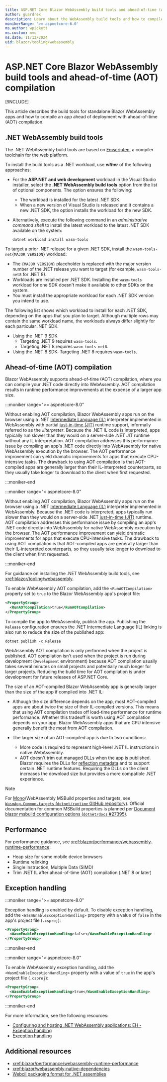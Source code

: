 ```yaml
---
title: ASP.NET Core Blazor WebAssembly build tools and ahead-of-time (AOT) compilation
author: guardrex
description: Learn about the WebAssembly build tools and how to compile a Blazor WebAssembly app ahead of deployment with ahead-of-time (AOT) compilation.
monikerRange: '>= aspnetcore-6.0'
ms.author: wpickett
ms.custom: mvc
ms.date: 11/12/2024
uid: blazor/tooling/webassembly
---
```

# ASP.NET Core Blazor WebAssembly build tools and ahead-of-time (AOT) compilation

[!INCLUDE[](~/includes/not-latest-version.md)]

This article describes the build tools for standalone Blazor WebAssembly apps and how to compile an app ahead of deployment with ahead-of-time (AOT) compilation.

## .NET WebAssembly build tools

The .NET WebAssembly build tools are based on [Emscripten](https://emscripten.org/), a compiler toolchain for the web platform.

To install the build tools as a .NET workload, use ***either*** of the following approaches:

* For the **ASP.NET and web development** workload in the Visual Studio installer, select the **.NET WebAssembly build tools** option from the list of optional components. The option ensures the following:
  * The workload is installed for the latest .NET SDK.
  * When a new version of Visual Studio is released and it contains a new .NET SDK, the option installs the workload for the new SDK.
* Alternatively, execute the following command in an *administrative command shell* to install the latest workload to the latest .NET SDK available on the system:

  ```dotnetcli
  dotnet workload install wasm-tools
  ```

To target a prior .NET release for a given .NET SDK, install the `wasm-tools-net{MAJOR VERSION}` workload:

* The `{MAJOR VERSION}` placeholder is replaced with the major version number of the .NET release you want to target (for example, `wasm-tools-net8` for .NET 8).
* Workloads are installed per .NET SDK. Installing the `wasm-tools` workload for one SDK doesn't make it available to other SDKs on the system.
* You must install the appropriate workload for each .NET SDK version you intend to use.

The following list shows which workload to install for each .NET SDK, depending on the apps that you plan to target. Although multiple rows may contain the same workload name, the workloads always differ slightly for each particular .NET SDK.

<!-- UPDATE 10.0 - Surface new content 

* Using the .NET 10 SDK
  * Targeting .NET 10 requires `wasm-tools`.
  * Targeting .NET 9 requires `wasm-tools-net9`.
  * Targeting .NET 8 requires `wasm-tools-net8`.

-->

* Using the .NET 9 SDK
  * Targeting .NET 9 requires `wasm-tools`.
  * Targeting .NET 8 requires `wasm-tools-net8`.
* Using the .NET 8 SDK: Targeting .NET 8 requires `wasm-tools`.

## Ahead-of-time (AOT) compilation

Blazor WebAssembly supports ahead-of-time (AOT) compilation, where you can compile your .NET code directly into WebAssembly. AOT compilation results in runtime performance improvements at the expense of a larger app size.

:::moniker range=">= aspnetcore-8.0"

Without enabling AOT compilation, Blazor WebAssembly apps run on the browser using a .NET [Intermediate Language (IL)](/dotnet/standard/glossary#il) interpreter implemented in WebAssembly with partial [just-in-time (JIT)](/dotnet/standard/glossary#jit) runtime support, informally referred to as the *Jiterpreter*. Because the .NET IL code is interpreted, apps typically run slower than they would on a server-side .NET JIT runtime without any IL interpretation. AOT compilation addresses this performance issue by compiling an app's .NET code directly into WebAssembly for native WebAssembly execution by the browser. The AOT performance improvement can yield dramatic improvements for apps that execute CPU-intensive tasks. The drawback to using AOT compilation is that AOT-compiled apps are generally larger than their IL-interpreted counterparts, so they usually take longer to download to the client when first requested.

:::moniker-end

:::moniker range="< aspnetcore-8.0"

Without enabling AOT compilation, Blazor WebAssembly apps run on the browser using a .NET [Intermediate Language (IL)](/dotnet/standard/glossary#il) interpreter implemented in WebAssembly. Because the .NET code is interpreted, apps typically run slower than they would on a server-side .NET [just-in-time (JIT)](/dotnet/standard/glossary#jit) runtime. AOT compilation addresses this performance issue by compiling an app's .NET code directly into WebAssembly for native WebAssembly execution by the browser. The AOT performance improvement can yield dramatic improvements for apps that execute CPU-intensive tasks. The drawback to using AOT compilation is that AOT-compiled apps are generally larger than their IL-interpreted counterparts, so they usually take longer to download to the client when first requested.

:::moniker-end

For guidance on installing the .NET WebAssembly build tools, see <xref:blazor/tooling/webassembly>.

To enable WebAssembly AOT compilation, add the `<RunAOTCompilation>` property set to `true` to the Blazor WebAssembly app's project file:

```xml
<PropertyGroup>
  <RunAOTCompilation>true</RunAOTCompilation>
</PropertyGroup>
```

To compile the app to WebAssembly, publish the app. Publishing the `Release` configuration ensures the .NET Intermediate Language (IL) linking is also run to reduce the size of the published app:

```dotnetcli
dotnet publish -c Release
```

WebAssembly AOT compilation is only performed when the project is published. AOT compilation isn't used when the project is run during development (`Development` environment) because AOT compilation usually takes several minutes on small projects and potentially much longer for larger projects. Reducing the build time for AOT compilation is under development for future releases of ASP.NET Core.

The size of an AOT-compiled Blazor WebAssembly app is generally larger than the size of the app if compiled into .NET IL:

* Although the size difference depends on the app, most AOT-compiled apps are about twice the size of their IL-compiled versions. This means that using AOT compilation trades off load-time performance for runtime performance. Whether this tradeoff is worth using AOT compilation depends on your app. Blazor WebAssembly apps that are CPU intensive generally benefit the most from AOT compilation.

* The larger size of an AOT-compiled app is due to two conditions:

  * More code is required to represent high-level .NET IL instructions in native WebAssembly.
  * AOT doesn't trim out managed DLLs when the app is published. Blazor requires the DLLs for [reflection metadata](/dotnet/csharp/advanced-topics/reflection-and-attributes/) and to support certain .NET runtime features. Requiring the DLLs on the client increases the download size but provides a more compatible .NET experience.

> [!NOTE]
> For [Mono](https://github.com/mono/mono)/WebAssembly MSBuild properties and targets, see [`WasmApp.Common.targets` (`dotnet/runtime` GitHub repository)](https://github.com/dotnet/runtime/blob/main/src/mono/wasm/build/WasmApp.Common.targets). Official documentation for common MSBuild properties is planned per [Document blazor msbuild configuration options (`dotnet/docs` #27395)](https://github.com/dotnet/docs/issues/27395).

## Performance

For performance guidance, see <xref:blazor/performance/webassembly-runtime-performance>:

* Heap size for some mobile device browsers
* Runtime relinking
* Single Instruction, Multiple Data (SIMD)
* Trim .NET IL after ahead-of-time (AOT) compilation (.NET 8 or later)

## Exception handling

:::moniker range=">= aspnetcore-8.0"

Exception handling is enabled by default. To disable exception handling, add the `<WasmEnableExceptionHandling>` property with a value of `false` in the app's project file (`.csproj`):

```xml
<PropertyGroup>
  <WasmEnableExceptionHandling>false</WasmEnableExceptionHandling>
</PropertyGroup>
```

:::moniker-end

:::moniker range="< aspnetcore-8.0"

To enable WebAssembly exception handling, add the `<WasmEnableExceptionHandling>` property with a value of `true` in the app's project file (`.csproj`):

```xml
<PropertyGroup>
  <WasmEnableExceptionHandling>true</WasmEnableExceptionHandling>
</PropertyGroup>
```

:::moniker-end

For more information, see the following resources:

* [Configuring and hosting .NET WebAssembly applications: EH - Exception handling](https://github.com/dotnet/runtime/blob/main/src/mono/wasm/features.md#eh---exception-handling)
* [Exception handling](https://github.com/WebAssembly/exception-handling/blob/master/proposals/exception-handling/Exceptions.md)

## Additional resources

* <xref:blazor/performance/webassembly-runtime-performance>
* <xref:blazor/webassembly-native-dependencies>
* [Webcil packaging format for .NET assemblies](xref:blazor/host-and-deploy/webassembly/index#webcil-packaging-format-for-net-assemblies)
